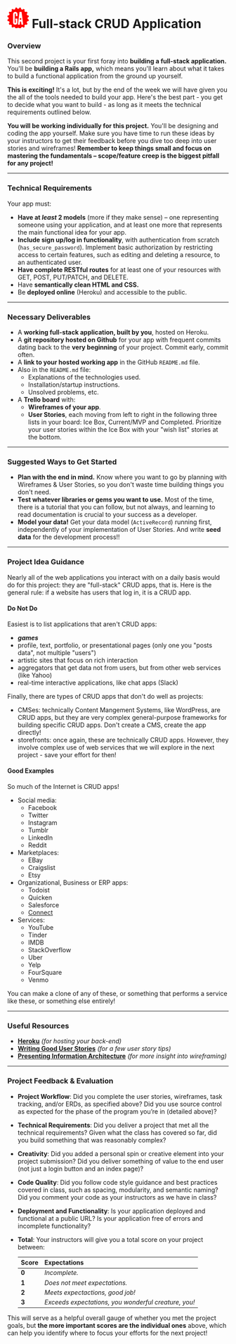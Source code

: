 # ![](../../resources/assets/ga-icon-small.png) Full-stack CRUD Application

### Overview

This second project is your first foray into **building a full-stack 
application.** You'll be **building a Rails app,** which means you'll 
learn about what it takes to build a functional application from the 
ground up yourself.

**This is exciting!** It's a lot, but by the end of the week we will 
have given you the all of the tools needed to build your app.  Here's 
the best part - you get to decide what you want to build - as long as it
meets the technical requirements outlined below.

**You will be working individually for this project.** You'll be 
designing and coding the app yourself. Make sure you have time to run 
these ideas by your instructors to get their feedback before you dive 
too deep into user stories and wireframes! **Remember to keep things 
small and focus on mastering the fundamentals – scope/feature creep is 
the biggest pitfall for any project!**

---

### Technical Requirements

Your app must:

- **Have at _least_ 2 models** (more if they make sense) – one 
  representing someone using your application, and at least one more 
  that represents the main functional idea for your app.
- **Include sign up/log in functionality**, with authentication from 
  scratch (`has_secure_password`). Implement basic authorization by 
  restricting access to certain features, such as editing and deleting a
  resource, to an authenticated user.
- **Have complete RESTful routes** for at least one of your resources 
  with GET, POST, PUT/PATCH, and DELETE.
- Have **semantically clean HTML and CSS.**
- Be **deployed online** (Heroku) and accessible to the public.

---

### Necessary Deliverables

- A **working full-stack application, built by you**, hosted on Heroku.
- A **git repository hosted on Github** for your app with frequent 
  commits dating back to the **very beginning** of your project. Commit
  early, commit often.
- A **link to your hosted working app** in the GitHub `README.md` file.
- Also in the `README.md` file:
	- Explanations of the technologies used.
	- Installation/startup instructions.
	- Unsolved problems, etc.
- A **Trello board** with:
	- **Wireframes of your app**.
	- **User Stories**, each moving from left to right in the following 
      three lists in your board: Ice Box, Current/MVP and Completed.
      Prioritize your user stories within the Ice Box with your "wish 
      list" stories at the bottom.

---

### Suggested Ways to Get Started

- **Plan with the end in mind.** Know where you want to go by planning 
  with Wireframes & User Stories, so you don't waste time building 
  things you don't need.
- **Test whatever libraries or gems you want to use.** Most of the 
  time, there is a tutorial that you can follow, but not always, and 
  learning to read documentation is crucial to your success as a 
  developer.
- **Model your data!** Get your data model (`ActiveRecord`) running
  first, independently of your implementation of User Stories. And write
  **seed data** for the development process!!

---

### Project Idea Guidance

Nearly all of the web applications you interact with on a daily basis
would do for this project: they are "full-stack" CRUD apps, that is.
Here is the general rule: if a website has users that log in, it is a
CRUD app.

#### Do Not Do

Easiest is to list applications that aren't CRUD apps:

- ***games***
- profile, text, portfolio, or presentational pages (only one you
  "posts data", not multiple "users")
- artistic sites that focus on rich interaction
- aggregators that get data not from users, but from other web services
  (like Yahoo)
- real-time interactive applications, like chat apps (Slack)

Finally, there are types of CRUD apps that don't do well as projects:

- CMSes: technically Content Mangement Systems, like WordPress, are CRUD
  apps, but they are very complex general-purpose frameworks for building
  specific CRUD apps. Don't create a CMS, create the app directly!
- storefronts: once again, these are technically CRUD apps. However,
  they involve complex use of web services that we will explore in the
  next project - save your effort for then!

#### Good Examples

So much of the Internet is CRUD apps!

- Social media:
  - Facebook
  - Twitter
  - Instagram
  - Tumblr
  - LinkedIn
  - Reddit
- Marketplaces:
  - EBay
  - Craigslist
  - Etsy
- Organizational, Business or ERP apps:
  - Todoist
  - Quicken
  - Salesforce
  - [Connect](http://www.getconnectapp.com)
- Services:
  - YouTube
  - Tinder
  - IMDB
  - StackOverflow
  - Uber
  - Yelp
  - FourSquare
  - Venmo

You can make a clone of any of these, or something that performs a
service like these, or something else entirely!

---

### Useful Resources

* **[Heroku](http://www.heroku.com)** _(for hosting your back-end)_
* **[Writing Good User Stories](http://www.mariaemerson.com/user-stories/)** _(for a few user story tips)_
* **[Presenting Information Architecture](http://webstyleguide.com/wsg3/3-information-architecture/4-presenting-information.html)** _(for more insight into wireframing)_

---

### Project Feedback & Evaluation

- **Project Workflow**: Did you complete the user stories, wireframes, 
  task tracking, and/or ERDs, as specified above? Did you use source 
  control as expected for the phase of the program you’re in (detailed 
  above)?
- **Technical Requirements**: Did you deliver a project that met all the
   technical requirements? Given what the class has covered so far, did 
   you build something that was reasonably complex?
- **Creativity**: Did you added a personal spin or creative element into
   your project submission? Did you deliver something of value to the 
   end user (not just a login button and an index page)?
- **Code Quality**: Did you follow code style guidance and best 
  practices covered in class, such as spacing, modularity, and semantic 
  naming? Did you comment your code as your instructors as we have in 
  class?
- **Deployment and Functionality**: Is your application deployed and 
  functional at a public URL? Is your application free of errors and 
  incomplete functionality?
- **Total**: Your instructors will give you a total score on your 
  project between:

    Score | Expectations
    ----- | ------------
    **0** | _Incomplete._
    **1** | _Does not meet expectations._
    **2** | _Meets expectactions, good job!_
    **3** | _Exceeds expectations, you wonderful creature, you!_

 This will serve as a helpful overall gauge of whether you met the 
 project goals, but **the more important scores are the individual 
 ones** above, which can help you identify where to focus your efforts 
 for the next project!

